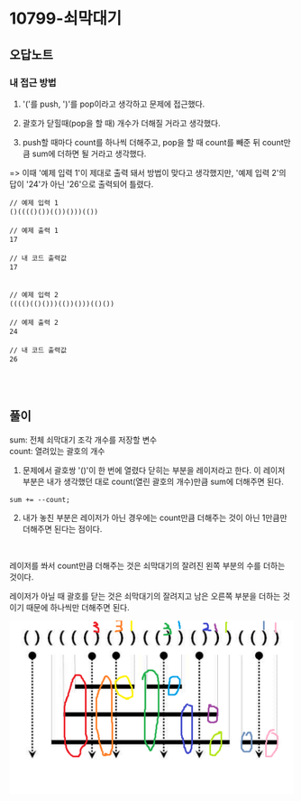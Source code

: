 # 10799-쇠막대기

## 오답노트

### 내 접근 방법
1. '('를 push, ')'를 pop이라고 생각하고 문제에 접근했다.

2. 괄호가 닫힐때(pop을 할 때) 개수가 더해질 거라고 생각했다.

3. push할 때마다 count를 하나씩 더해주고, pop을 할 때 count를 빼준 뒤 count만큼 sum에 더하면 될 거라고 생각했다.

=> 이때 '예제 입력 1'이 제대로 출력 돼서 방법이 맞다고 생각했지만, '예제 입력 2'의 답이 '24'가 아닌 '26'으로 출력되어 틀렸다.
```
// 예제 입력 1
()(((()())(())()))(())

// 예제 출력 1
17

// 내 코드 출력값
17


// 예제 입력 2
(((()(()()))(())()))(()())

// 예제 출력 2
24

// 내 코드 출력값
26
```

<br>

<br>



## 풀이
sum: 전체 쇠막대기 조각 개수를 저장할 변수<br>
count: 열려있는 괄호의 개수
1. 문제에서 괄호쌍 '()'이 한 번에 열렸다 닫히는 부분을 레이저라고 한다. 이 레이저 부분은 내가 생각했던 대로 count(열린 괄호의 개수)만큼 sum에 더해주면 된다.

```
sum += --count;
```
2. 내가 놓친 부분은 레이저가 아닌 경우에는 count만큼 더해주는 것이 아닌 1만큼만 더해주면 된다는 점이다.

<br>

레이저를 쏴서 count만큼 더해주는 것은 쇠막대기의 잘려진 왼쪽 부분의 수를 더하는 것이다.<br>

레이저가 아닐 때 괄호를 닫는 것은 쇠막대기의 잘려지고 남은 오른쪽 부분을 더하는 것이기 때문에 하나씩만 더해주면 된다.<br>


<img src="./i_10799.png">